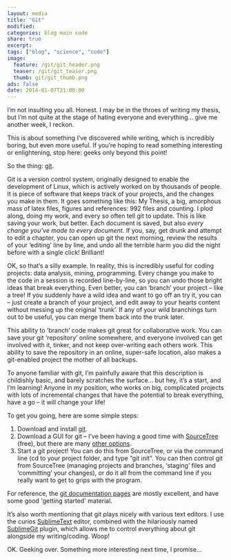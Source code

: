 ```yaml
---
layout: media
title: "Git"
modified:
categories: blog main code
share: true
excerpt:
tags: ["blog", "science", "code"]
image:
  feature: /git/git_header.png
  teaser: /git/git_teaser.png
  thumb: git/git_thumb.png
ads: false
date: 2014-01-07T21:00:00
---
```


I’m not insulting you all. Honest. I may be in the throes of writing my thesis, but I’m not quite at the stage of hating everyone and everything… give me another week, I reckon.

This is about something I’ve discovered while writing, which is incredibly boring, but even more useful. If you’re hoping to read something interesting or enlightening, stop here: geeks only beyond this point!

So the thing: [git](http://git-scm.com/).

Git is a version control system, originally designed to enable the development of Linux, which is actively worked on by thousands of people. It is piece of software that keeps track of your projects, and the changes you make in them. It goes something like this: My Thesis, a big, amorphous mass of latex files, figures and references: 992 files and counting. I plod along, doing my work, and every so often tell git to update. This is like saving your work, but better. Each document is saved, but also *every change you’ve made to every document*. If you, say, get drunk and attempt to edit a chapter, you can open up git the next morning, review the results of your ‘editing’ line by line, and undo all the terrible harm you did the night before with a single click!  Brilliant!

OK, so that’s a silly example. In reality, this is incredibly useful for coding projects: data analysis, mining, programming. Every change you make to the code in a session is recorded line-by-line, so you can undo those bright ideas that break everything. Even better, you can ‘branch’ your project – like a tree! If you suddenly have a wild idea and want to go off an try it, you can – just create a branch of your project, and edit away to your hearts content without messing up the original ‘trunk’. If any of your wild branchings turn out to be useful, you can merge them back into the trunk later.

This ability to ‘branch’ code makes git great for collaborative work.  You can save your git ‘repository’ online somewhere, and everyone involved can get involved with it, tinker, and not keep over-writing each others work. This ability to save the repository in an online, super-safe location, also makes a git-enabled project the mother of all backups.

To anyone familiar with git, I’m painfully aware that this description is childishly basic, and barely scratches the surface… but hey, it’s a start, and I’m learning!  Anyone in my position, who works on big, complicated projects with lots of incremental changes that have the potential to break everything, have a go – it will change your life!

To get you going, here are some simple steps:

1. Download and install [git](http://git-scm.com/downloads/).
2. Download a GUI for git – I’ve been having a good time with [SourceTree](http://www.sourcetreeapp.com/) (free), but there are many [other options](http://git-scm.com/downloads/guis).
3. Start a git project! You can do this from SourceTree, or via the command line (cd to your project folder, and type “git init”. You can then control git from SourceTree (managing projects and branches, ‘staging’ files and ‘committing’ your changes), or do it all from the command line if you really want to get to grips with the program.

For reference, the [git documentation pages](http://git-scm.com/doc) are mostly excellent, and have some good 'getting started' material.

It’s also worth mentioning that git plays nicely with various text editors. I use the curios [SublimeText](http://www.sublimetext.com/) editor, combined with the hilariously named [SublimeGit](https://sublimegit.net/) plugin, which allows me to control everything about git alongside my writing/coding. Woop!

OK. Geeking over. Something more interesting next time, I promise…
